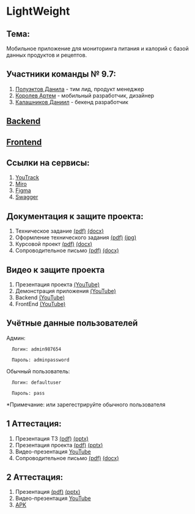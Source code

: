 # LightWeight
## Тема:
  Мобильное приложение для мониторинга питания и калорий с базой данных продуктов и рецептов.  
## Участники команды № 9.7:
  1. [Полуэктов Данила](https://github.com/d-poluecktov) - тим лид, продукт менеджер
  2. [Королев Артем](https://github.com/artyomkorolev) - мобильный разработчик, дизайнер
  3. [Калашников Даниил](https://github.com/DanyaKalashnikov) - бекенд разработчик
     
## [Backend](https://github.com/d-poluecktov/light-weight-backend/tree/main) 
## [Frontend](https://github.com/artyomkorolev/LightWeight_App_Client/tree/master)

## Ссылки на сервисы:
  1. [YouTrack](https://d-poluecktov.youtrack.cloud/projects/2061a400-6607-4143-a78c-9aea939eccec)
  2. [Miro](https://miro.com/app/board/uXjVNhjXZ9o=/?share_link_id=132676299437)
  3. [Figma](https://www.figma.com/file/B4OTwyUPCxif8jvCbxd4dY/Light-Weight?type=design&mode=design&t=ht8LhOoVosFd5Bgu-1)
  4. [Swagger](https://www.light-weight.site:8080/swagger-ui/index.html#/)
## Документация к защите проекта:
  1. Техническое задание [(pdf)](https://github.com/d-poluecktov/light-weight-app/blob/main/docs/tech%20spec/ТЗ.pdf) [(docx)](https://github.com/d-poluecktov/light-weight-app/blob/main/docs/tech%20spec/ТЗ.docx)
  2. Оформление технического задания [(pdf)](https://github.com/d-poluecktov/light-weight-app/blob/main/docs/tech%20spec/оформление%20тз.pdf) [(jpg)](https://github.com/d-poluecktov/light-weight-app/blob/main/docs/tech%20spec/оформление%20тз.jpg)
  3. Курсовой проект [(pdf)]() [(docx)]()
  4. Cопроводительное письмо [(pdf)](https://github.com/d-poluecktov/light-weight-app/blob/main/docs/tech%20spec/сопроводительное%20письмо.pdf) [(docx)](https://github.com/d-poluecktov/light-weight-app/blob/main/docs/tech%20spec/Сопроводительное%20письмо.docx)
## Видео к защите проекта
  1. Презентация проекта [(YouTube)](https://www.youtube.com/watch?v=ImgtVXi55Hw)
  2. Демонстрация приложения [(YouTube)]()
  3. Backend [(YouTube)](https://www.youtube.com/watch?v=iisJaCrLBfI)
  4. FrontEnd [(YouTube)](https://www.youtube.com/watch?v=Sz-aalJQDiY)
## Учётные данные пользователей
  Админ:
  
      Логин: admin987654
      
      Пароль: adminpassword
  Обычный пользователь:
  
      Логин: defaultuser
      
      Пароль: pass
      
  *Примечание: или зарегестрируйте обычного пользователя


## 1 Аттестация:
  1. Презентация ТЗ [(pdf)](https://github.com/d-poluecktov/light-weight-app/blob/main/docs/presentation/presentation.pdf) [(pptx)](https://github.com/d-poluecktov/light-weight-app/blob/main/docs/presentation/presentation.pptx)
  2. Презентация проекта [(pdf)](https://github.com/d-poluecktov/light-weight-app/blob/main/docs/presentation/presentation_final.pdf) [(pptx)](https://github.com/d-poluecktov/light-weight-app/blob/main/docs/presentation/presentation_final.pptx)
  3. Видео-презентация [YouTube](https://youtu.be/NphCBQSNSI8)
  4. Cопроводительное письмо [(pdf)](https://github.com/d-poluecktov/light-weight-app/blob/main/docs/tech%20spec/сопроводительное%20письмо.pdf) [(docx)](https://github.com/d-poluecktov/light-weight-app/blob/main/docs/tech%20spec/Сопроводительное%20письмо.docx)

## 2 Аттестация:
  1. Презентация [(pdf)](https://github.com/d-poluecktov/light-weight-app/blob/main/docs/presentation/presentation_2_atta.pdf) [(pptx)](https://github.com/d-poluecktov/light-weight-app/blob/main/docs/presentation/presentation_2%20atta.pptx)
  2. Видео-презентация [YouTube](https://youtu.be/UEHYrttVPmY)
  3. [APK](https://github.com/d-poluecktov/light-weight-app/blob/main/docs/apk/app-debug.apk)
